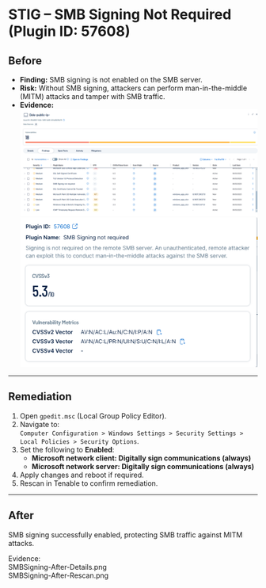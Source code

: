 # STIG – SMB Signing Not Required (Plugin ID: 57608)

## Before
- **Finding:** SMB signing is not enabled on the SMB server.  
- **Risk:** Without SMB signing, attackers can perform man-in-the-middle (MITM) attacks and tamper with SMB traffic.  
- **Evidence:**  
  ![Before – Tenable Finding](SMBSigning-Before-Finding.png)  
  ![Before – Asset List](SMBSigning-Before-AssetList.png)  

---

## Remediation
1. Open `gpedit.msc` (Local Group Policy Editor).  
2. Navigate to:  
   `Computer Configuration > Windows Settings > Security Settings > Local Policies > Security Options`.  
3. Set the following to **Enabled**:  
   - **Microsoft network client: Digitally sign communications (always)**  
   - **Microsoft network server: Digitally sign communications (always)**  
4. Apply changes and reboot if required.  
5. Rescan in Tenable to confirm remediation.  

---

## After
SMB signing successfully enabled, protecting SMB traffic against MITM attacks.  

Evidence:  
SMBSigning-After-Details.png  
SMBSigning-After-Rescan.png  

